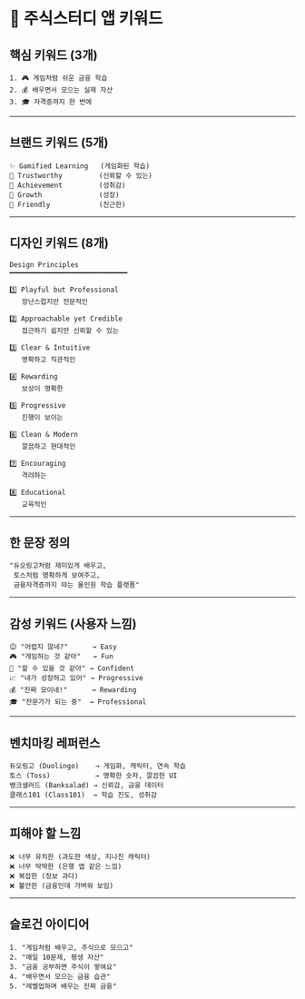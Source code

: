 # 🎯 주식스터디 앱 키워드

## 핵심 키워드 (3개)

```
1. 🎮 게임처럼 쉬운 금융 학습
2. 💰 배우면서 모으는 실제 자산
3. 🎓 자격증까지 한 번에

```

---

## 브랜드 키워드 (5개)

```
✨ Gamified Learning   (게임화된 학습)
💎 Trustworthy         (신뢰할 수 있는)
🎯 Achievement         (성취감)
🌱 Growth              (성장)
🤝 Friendly            (친근한)

```

---

## 디자인 키워드 (8개)

```
Design Principles
━━━━━━━━━━━━━━━━━━━━━━━━━━━━━

1️⃣ Playful but Professional
   장난스럽지만 전문적인

2️⃣ Approachable yet Credible
   접근하기 쉽지만 신뢰할 수 있는

3️⃣ Clear & Intuitive
   명확하고 직관적인

4️⃣ Rewarding
   보상이 명확한

5️⃣ Progressive
   진행이 보이는

6️⃣ Clean & Modern
   깔끔하고 현대적인

7️⃣ Encouraging
   격려하는

8️⃣ Educational
   교육적인

```

---

## 한 문장 정의

```
"듀오링고처럼 재미있게 배우고,
 토스처럼 명확하게 보여주고,
 금융자격증까지 따는 올인원 학습 플랫폼"

```

---

## 감성 키워드 (사용자 느낌)

```
😊 "어렵지 않네?"      → Easy
🎮 "게임하는 것 같아"   → Fun
💪 "할 수 있을 것 같아" → Confident
📈 "내가 성장하고 있어" → Progressive
💰 "진짜 모이네!"      → Rewarding
🎓 "전문가가 되는 중"  → Professional

```

---

## 벤치마킹 레퍼런스

```
듀오링고 (Duolingo)    → 게임화, 캐릭터, 연속 학습
토스 (Toss)           → 명확한 숫자, 깔끔한 UI
뱅크샐러드 (Banksalad) → 신뢰감, 금융 데이터
클래스101 (Class101)  → 학습 진도, 성취감

```

---

## 피해야 할 느낌

```
❌ 너무 유치한 (과도한 색상, 지나친 캐릭터)
❌ 너무 딱딱한 (은행 앱 같은 느낌)
❌ 복잡한 (정보 과다)
❌ 불안한 (금융인데 가벼워 보임)

```

---

## 슬로건 아이디어

```
1. "게임처럼 배우고, 주식으로 모으고"
2. "매일 10문제, 평생 자산"
3. "금융 공부하면 주식이 쌓여요"
4. "배우면서 모으는 금융 습관"
5. "레벨업하며 배우는 진짜 금융"

```